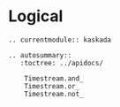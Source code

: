 # Logical

```{eval-rst}
.. currentmodule:: kaskada

.. autosummary::
   :toctree: ../apidocs/

    Timestream.and_
    Timestream.or_
    Timestream.not_
```
